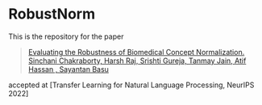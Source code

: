 # RobustNorm

This is the repository for the paper 

>[Evaluating the Robustness of Biomedical Concept Normalization. Sinchani Chakraborty, Harsh Raj, Srishti Gureja, Tanmay Jain, Atif Hassan , Sayantan Basu](https://neurips.cc/Conferences/2022/ScheduleMultitrack?event=56565)

accepted at [Transfer Learning for Natural Language Processing, NeurIPS 2022]


